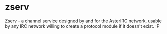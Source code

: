 zserv
=====

Zserv - a channel service designed by and for the AsterIRC network, usable by any IRC network willing to create a protocol module if it doesn't exist. :P
